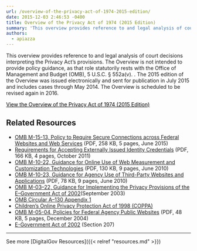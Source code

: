 ```yaml
---
url: /overview-of-the-privacy-act-of-1974-2015-edition/
date: 2015-12-03 2:46:53 -0400
title: Overview of the Privacy Act of 1974 (2015 Edition)
summary: 'This overview provides reference to and legal analysis of court decisions interpreting the Privacy Act&#8217;s provisions.  The Overview is not intended to provide policy guidance, as that role statutorily rests with the Office of Management and Budget (OMB), 5 U.S.C. &sect; 552a(v).  .  The 2015 edition of the Overview was issued electronically and sent for publication'
authors:
  - apiazza
---
```


This overview provides reference to and legal analysis of court decisions interpreting the Privacy Act&#8217;s provisions. The Overview is not intended to provide policy guidance, as that role statutorily rests with the Office of Management and Budget (OMB), 5 U.S.C. § 552a(v).  . The 2015 edition of the Overview was issued electronically and sent for publication in July 2015 and includes cases through May 2014. The Overview is scheduled to be revised again in 2016.

<a class="button" style="color: #000000" href="http://www.justice.gov/opcl/overview-privacy-act-1974-2015-edition">View the Overview of the Privacy Act of 1974 (2015 Edition)</a>

## Related Resources

  * [OMB M-15-13, Policy to Require Secure Connections across Federal Websites and Web Services](https://www.whitehouse.gov/sites/default/files/omb/memoranda/2015/m-15-13.pdf) (PDF, 258 KB, 5 pages, June 2015)
  * [Requirements for Accepting Externally Issued Identity Credentials](http://www.whitehouse.gov/sites/default/files/omb/assets/egov_docs/ombreqforacceptingexternally_issuedidcred10-6-2011.pdf) (PDF, 166 KB, 4 pages, October 2011)
  * [OMB M-10-22, Guidance for Online Use of Web Measurement and Customization Technologies](http://www.whitehouse.gov/sites/default/files/omb/assets/memoranda_2010/m10-22.pdf) (PDF, 130 KB, 9 pages, June 2010)
  * [OMB M-10-23, Guidance for Agency Use of Third-Party Websites and Applications](http://www.whitehouse.gov/sites/default/files/omb/assets/memoranda_2010/m10-23.pdf) (PDF, 78 KB, 9 pages, June 2010)
  * [OMB M-03–22, Guidance for Implementing the Privacy Provisions of the E–Government Act of 2002](http://www.whitehouse.gov/omb/memoranda_m03-22)(September 2003)
  * [OMB Circular A–130 Appendix 1](http://www.whitehouse.gov/omb/circulars_a130_a130appendix_i)
  * [Children’s Online Privacy Protection Act of 1998 (COPPA)](http://www.ftc.gov/ogc/coppa1.htm)
  * [OMB M-05-04, Policies for Federal Agency Public Websites](http://www.whitehouse.gov/sites/default/files/omb/memoranda/fy2005/m05-04.pdf) (PDF, 48 KB, 5 pages, December 2004)
  * [E-Government Act of 2002](http://www.archives.gov/about/laws/egov-act-section-207.html) (Section 207)

* * *

See more [DigitalGov Resources]({{< relref "resources.md" >}})